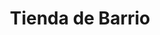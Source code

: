 ---
title: "Tienda de Barrio"
url: /ciudad-satelite/tienda-de-barrio-calle-placido-molina-2/
shop: comodidad
---
